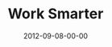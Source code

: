 ---
layout: message
category: message
series: "How to Love Your Job"
title: "Work Smarter"
date: 2012-09-08-00-00
message_id: 746
audio: "http://s3.amazonaws.com/crossroads-media/media/legacy/mp3/htlyj_04.mp3"
audio-duration: "36:25"
program: "http://s3.amazonaws.com/crossroads-media/media/legacy/documents/09_08-09_12Program.pdf"
description: "Todd Henry talks about how to build capacity in our lives to do great work."
video: "https://s3.amazonaws.com/crossroadsvideomessages/htlyj_04.mp4"
video-duration: "36:30"
video-image: "http://s3.amazonaws.com/crossroads-media/images/legacy/content/htlyj_04_still.jpg"
flag: "N"
---
